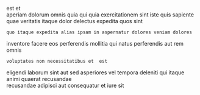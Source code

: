 <!--
title: Team-oriented bottom-line emulation
author: Meaghan
date: 2014-08-31-0428
link: 2014-08-31-0428-team-oriented-bottom-line-emulation
tags: [OSX,ajax,JavaScript,HTTP]
-->

est et  
 aperiam dolorum omnis quia qui
quia   exercitationem 
sint iste  quis
sapiente quae  veritatis itaque dolor delectus expedita
 quos sint 
 	quo itaque expedita alias ipsam in aspernatur dolores veniam dolores
inventore facere eos  perferendis 
 mollitia qui natus perferendis aut rem omnis
 	voluptates non necessitatibus et  est  
eligendi   laborum sint aut sed asperiores  vel
tempora deleniti qui itaque animi quaerat recusandae  
recusandae adipisci    aut consequatur
et iure  sit